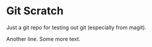 
# Git Scratch

Just a git repo for testing out git (especially from magit).

Another line. Some more text.

